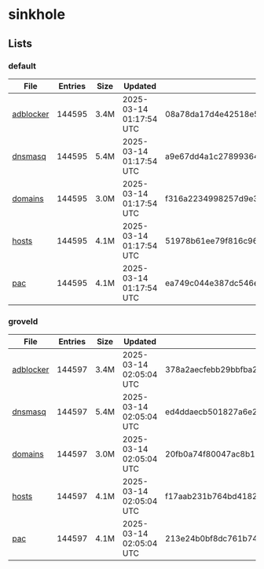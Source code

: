 # sinkhole

## Lists

### default

|File|Entries|Size|Updated|Hash|
|-|-|-|-|-|
|[adblocker](https://raw.githubusercontent.com/groveld/sinkhole/lists/default/adblocker.txt)|144595|3.4M|2025-03-14 01:17:54 UTC|08a78da17d4e42518e57827a69c2bd4097919780b776c6cc3a51d2ae444e7ed9|
|[dnsmasq](https://raw.githubusercontent.com/groveld/sinkhole/lists/default/dnsmasq.txt)|144595|5.4M|2025-03-14 01:17:54 UTC|a9e67dd4a1c27899364732eb24776a04cbdc38c48ad388b8304ef96477b60256|
|[domains](https://raw.githubusercontent.com/groveld/sinkhole/lists/default/domains.txt)|144595|3.0M|2025-03-14 01:17:54 UTC|f316a2234998257d9e3582bddde6b25c4b8c217c5ad0d73c4cfc75fa67ffe364|
|[hosts](https://raw.githubusercontent.com/groveld/sinkhole/lists/default/hosts.txt)|144595|4.1M|2025-03-14 01:17:54 UTC|51978b61ee79f816c96fe4d3c3a054fa9edd38a20b1b6f0a44885a77ef30b0d6|
|[pac](https://raw.githubusercontent.com/groveld/sinkhole/lists/default/pac.txt)|144595|4.1M|2025-03-14 01:17:54 UTC|ea749c044e387dc546ea106f61799226b3046a0dd8dcf1d2ccbc94f5bcbae0aa|

### groveld

|File|Entries|Size|Updated|Hash|
|-|-|-|-|-|
|[adblocker](https://raw.githubusercontent.com/groveld/sinkhole/lists/groveld/adblocker.txt)|144597|3.4M|2025-03-14 02:05:04 UTC|378a2aecfebb29bbfba2a55b0bfee26b8208f1a0b8ccb3c4460088685a0118d0|
|[dnsmasq](https://raw.githubusercontent.com/groveld/sinkhole/lists/groveld/dnsmasq.txt)|144597|5.4M|2025-03-14 02:05:04 UTC|ed4ddaecb501827a6e2b4283e40d1d866914b0c860f6480d0a9a029b65e2c960|
|[domains](https://raw.githubusercontent.com/groveld/sinkhole/lists/groveld/domains.txt)|144597|3.0M|2025-03-14 02:05:04 UTC|20fb0a74f80047ac8b15b30db65ec1bc40f3c15e1c9040a2600f0e1e945b8303|
|[hosts](https://raw.githubusercontent.com/groveld/sinkhole/lists/groveld/hosts.txt)|144597|4.1M|2025-03-14 02:05:04 UTC|f17aab231b764bd4182dfa46d9e5ebba0748a9aa0f7ff7a7a7c2c31517cf1941|
|[pac](https://raw.githubusercontent.com/groveld/sinkhole/lists/groveld/pac.txt)|144597|4.1M|2025-03-14 02:05:04 UTC|213e24b0bf8dc761b740b0c7ea62ea1e5aad849998d1cd460884ad5f310eba59|
